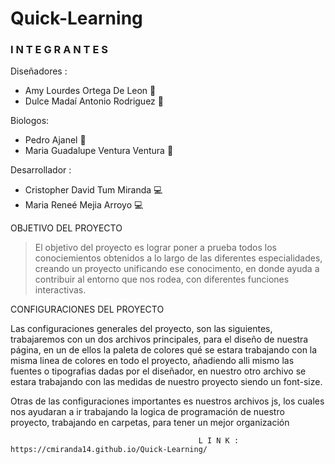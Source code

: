 # Quick-Learning

### I N T E G R A N T E S

                    
Diseñadores :

- Amy Lourdes Ortega De Leon 🎨
- Dulce Madaí Antonio Rodriguez  🎨

Biologos:

-  Pedro Ajanel 🍃
- Maria Guadalupe Ventura Ventura 🍃

Desarrollador : 

- Cristopher David Tum Miranda 💻
- Maria Reneé Mejia Arroyo 💻



 OBJETIVO DEL PROYECTO 

> El objetivo del proyecto es lograr poner a prueba todos los conociemientos obtenidos a lo largo de las diferentes especialidades,  creando un proyecto unificando ese conocimento, en donde ayuda a contribuir al entorno que nos rodea, con diferentes funciones interactivas.


 CONFIGURACIONES DEL PROYECTO
 
 Las configuraciones generales del proyecto, son las siguientes, trabajaremos con un dos archivos principales, para el diseño de nuestra página, en un de ellos la paleta de colores qué se estara trabajando con la misma linea de colores en todo el proyecto, añadiendo alli mismo las fuentes o tipografias dadas por el diseñador, en nuestro otro archivo se estara trabajando con las medidas de nuestro proyecto siendo un font-size.

Otras de las configuraciones importantes es nuestros archivos js, los cuales nos ayudaran a ir trabajando la logica de programación de nuestro proyecto, trabajando en carpetas, para tener un mejor organización
 
 
 
 
 
                                              L I N K : https://cmiranda14.github.io/Quick-Learning/
